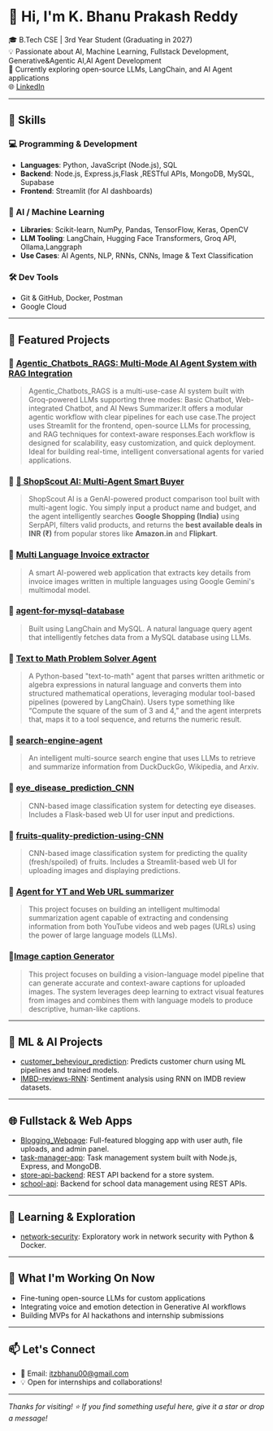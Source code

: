 # 👋 Hi, I'm K. Bhanu Prakash Reddy

🎓 B.Tech CSE | 3rd Year Student (Graduating in 2027)  
💡 Passionate about AI, Machine Learning, Fullstack Development, Generative&Agentic AI,AI Agent Development   
🚀 Currently exploring open-source LLMs, LangChain, and AI Agent applications  
🌐 [LinkedIn](https://www.linkedin.com/in/karava-bhanu-prakash-reddy-143419305/) 

---

## 🧠 Skills

### 💻 Programming & Development
- **Languages**: Python, JavaScript (Node.js), SQL
- **Backend**: Node.js, Express.js,Flask ,RESTful APIs, MongoDB, MySQL, Supabase
- **Frontend**: Streamlit (for AI dashboards)

### 🤖 AI / Machine Learning
- **Libraries**: Scikit-learn, NumPy, Pandas, TensorFlow, Keras, OpenCV
- **LLM Tooling**: LangChain, Hugging Face Transformers, Groq API, Ollama,Langgraph
- **Use Cases**: AI Agents, NLP, RNNs, CNNs, Image & Text Classification

### 🛠️ Dev Tools
- Git & GitHub, Docker, Postman  
- Google Cloud

---

## 📂 Featured Projects

### 🔹 [Agentic_Chatbots_RAGS: Multi-Mode AI Agent System with RAG Integration](https://github.com/bhanu1836/Agentic_Chatbots_RAGS)
> Agentic_Chatbots_RAGS is a multi-use-case AI system built with Groq-powered LLMs supporting three modes: Basic Chatbot, Web-integrated Chatbot, and AI News Summarizer.It offers a modular agentic workflow with clear pipelines for each use case.The project uses Streamlit for the frontend, open-source LLMs for processing, and RAG techniques for context-aware responses.Each workflow is designed for scalability, easy customization, and quick deployment. Ideal for building real-time, intelligent conversational agents for varied applications.

### 🔹 [🛒 ShopScout AI: Multi-Agent Smart Buyer](https://github.com/bhanu1836/Shop-scout-AI-Agent)
> ShopScout AI is a GenAI-powered product comparison tool built with multi-agent logic. You simply input a product name and budget, and the agent intelligently searches **Google Shopping (India)** using SerpAPI, filters valid products, and returns the **best available deals in INR (₹)** from popular stores like **Amazon.in** and **Flipkart**.


### 🔹 [Multi Language Invoice extractor](https://github.com/bhanu1836/multilanguage-invoice-extractor)
> A smart AI-powered web application that extracts key details from invoice images written in multiple languages using Google Gemini's multimodal model.

### 🔹 [agent-for-mysql-database](https://github.com/bhanu1836/agent-for-mysql-database)
> Built using LangChain and MySQL. A natural language query agent that intelligently fetches data from a MySQL database using LLMs.

### 🔹 [Text to Math Problem Solver Agent](https://github.com/bhanu1836/text-to-math-agent)
> A Python-based "text-to-math" agent that parses written arithmetic or algebra expressions in natural language and converts them into structured mathematical operations, leveraging modular tool-based pipelines (powered by LangChain). Users type something like “Compute the square of the sum of 3 and 4,” and the agent interprets that, maps it to a tool sequence, and returns the numeric result.

### 🔹 [search-engine-agent](https://github.com/bhanu1836/search-engine-agent)
> An intelligent multi-source search engine that uses LLMs to retrieve and summarize information from DuckDuckGo, Wikipedia, and Arxiv.

### 🔹 [eye_disease_prediction_CNN](https://github.com/bhanu1836/eye_disease_prediction_CNN)
> CNN-based image classification system for detecting eye diseases. Includes a Flask-based web UI for user input and predictions.

### 🔹 [fruits-quality-prediction-using-CNN](https://github.com/bhanu1836/fruits-quality-prediction-using-CNN)
> CNN-based image classification system for predicting the quality (fresh/spoiled) of fruits. Includes a Streamlit-based web UI for uploading images and displaying predictions.

### 🔹 [Agent for YT and Web URL summarizer](https://github.com/bhanu1836/Agent-for-YT-WEB_URL-summarizer)
> This project focuses on building an intelligent multimodal summarization agent capable of extracting and condensing information from both YouTube videos and web pages (URLs) using the power of large language models (LLMs).

###  🔹[Image caption Generator](https://github.com/bhanu1836/image_caption_generator)
> This project focuses on building a vision-language model pipeline that can generate accurate and context-aware captions for uploaded images. The system leverages deep learning to extract visual features from images and combines them with language models to produce descriptive, human-like captions.

---

## 🧪 ML & AI Projects

- [customer_beheviour_prediction](https://github.com/bhanu1836/customer_beheviour_prediction): Predicts customer churn using ML pipelines and trained models.
- [IMBD-reviews-RNN](https://github.com/bhanu1836/IMBD-reviews-RNN): Sentiment analysis using RNN on IMDB review datasets.

---

## 🌐 Fullstack & Web Apps

- [Blogging_Webpage](https://github.com/bhanu1836/Blogging_Webpage): Full-featured blogging app with user auth, file uploads, and admin panel.
- [task-manager-app](https://github.com/bhanu1836/task-manager-app): Task management system built with Node.js, Express, and MongoDB.
- [store-api-backend](https://github.com/bhanu1836/store-api-backend): REST API backend for a store system.
- [school-api](https://github.com/bhanu1836/school-api): Backend for school data management using REST APIs.

---

## 📘 Learning & Exploration

- [network-security](https://github.com/bhanu1836/network-security): Exploratory work in network security with Python & Docker.

---

## 🔭 What I'm Working On Now

- Fine-tuning open-source LLMs for custom applications
- Integrating voice and emotion detection in Generative AI workflows
- Building MVPs for AI hackathons and internship submissions

---

## 📫 Let's Connect

- 📧 Email: itzbhanu00@gmail.com
- 💡 Open for internships and collaborations!

---

_Thanks for visiting! ⭐ If you find something useful here, give it a star or drop a message!_
